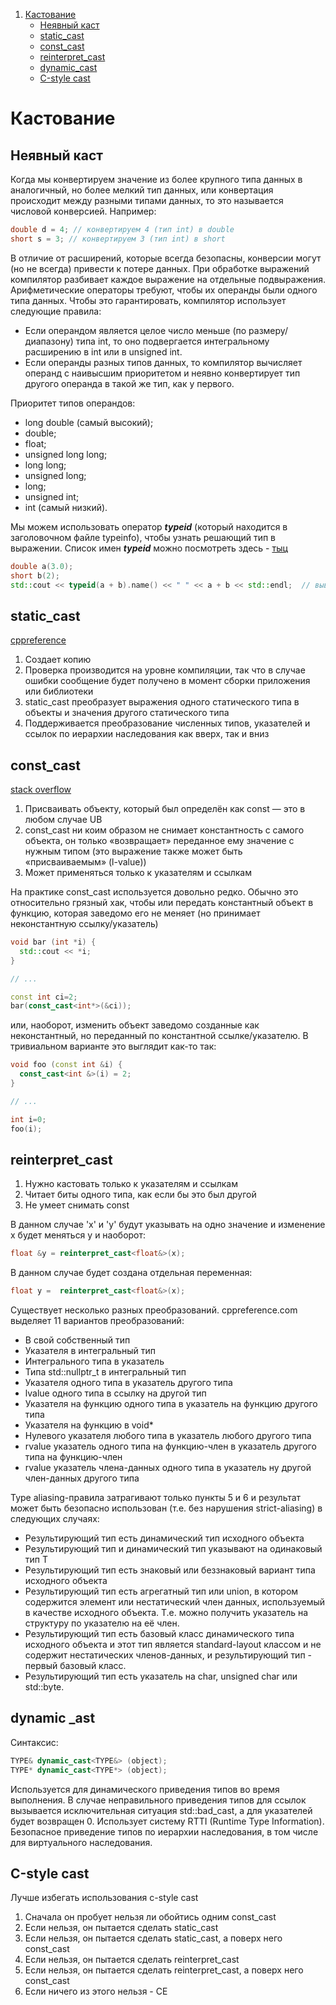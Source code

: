 1. [Кастование](#кастование)
    - [Неявный каст](#неявный-каст)
    - [static_cast](#static_cast)
    - [const_cast](#const_cast)
    - [reinterpret_cast](#reinterpret_cast)
    - [dynamic_cast](#dynamic_cast)
    - [С-style cast](#с-style-cast)

# Кастование

## Неявный каст

Когда мы конвертируем значение из более крупного типа данных в аналогичный, но более мелкий тип данных, или конвертация происходит между разными типами данных, то это называется числовой конверсией. Например:

```C++
double d = 4; // конвертируем 4 (тип int) в double
short s = 3; // конвертируем 3 (тип int) в short
```

В отличие от расширений, которые всегда безопасны, конверсии могут (но не всегда) привести к потере данных. При обработке выражений компилятор разбивает каждое выражение на отдельные подвыражения. Арифметические операторы требуют, чтобы их операнды были одного типа данных. Чтобы это гарантировать, компилятор использует следующие правила:
  - Если операндом является целое число меньше (по размеру/диапазону) типа int, то оно подвергается интегральному расширению в int или в unsigned int.
  - Если операнды разных типов данных, то компилятор вычисляет операнд с наивысшим приоритетом и неявно конвертирует тип другого операнда в такой же тип, как у первого.

Приоритет типов операндов:
  - long double (самый высокий);
  - double;
  - float;
  - unsigned long long;
  - long long;
  - unsigned long;
  - long;
  - unsigned int;
  - int (самый низкий).

Мы можем использовать оператор ***typeid*** (который находится в заголовочном файле typeinfo), чтобы узнать решающий тип в выражении. Список имен ***typeid*** можно посмотреть здесь - [тыц](#оператор-typeid)

```C++
double a(3.0);
short b(2);
std::cout << typeid(a + b).name() << " " << a + b << std::endl;  // выведет d 5
```

## static_cast

[cppreference](https://en.cppreference.com/w/cpp/language/static_cast)

1) Создает копию
2) Проверка производится на уровне компиляции, так что в случае ошибки сообщение будет получено в момент сборки приложения или библиотеки
3) static_cast преобразует выражения одного статического типа в объекты и значения другого статического типа
4) Поддерживается преобразование численных типов, указателей и ссылок по иерархии наследования как вверх, так и вниз

## const_cast

[stack overflow](https://ru.stackoverflow.com/questions/1183139/%D0%BE%D0%B1%D1%8A%D1%8F%D1%81%D0%BD%D0%B8%D1%82%D0%B5-%D0%BF%D0%BE-const-cast)

1) Присваивать объекту, который был определён как const — это в любом случае UB
2) const_cast ни коим образом не снимает константность с самого объекта, он только «возвращает» переданное ему значение с нужным типом (это выражение также может быть «присваиваемым» (l-value))
3) Может применяться только к указателям и ссылкам

На практике const_cast используется довольно редко. Обычно это относительно грязный хак, чтобы или передать константный объект в функцию, которая заведомо его не меняет (но принимает неконстантную ссылку/указатель)

```C++
void bar (int *i) {
  std::cout << *i;
}

// ...

const int ci=2;
bar(const_cast<int*>(&ci));
```

или, наоборот, изменить объект заведомо созданные как неконстантный, но переданный по константной ссылке/указателю. В тривиальном варианте это выглядит как-то так:


```C++
void foo (const int &i) {
  const_cast<int &>(i) = 2;
}

// ...

int i=0;
foo(i);
```

## reinterpret_cast

1) Нужно кастовать только к указателям и ссылкам
2) Читает биты одного типа, как если бы это был другой
3) Не умеет снимать const

В данном случае 'x' и 'y' будут указывать на одно значение и изменение x будет меняться y и наоборот:
```C++
float &y = reinterpret_cast<float&>(x);
```
В данном случае будет создана отдельная переменная:
```C++
float y =  reinterpret_cast<float&>(x);
```

Существует несколько разных преобразований. cppreference.com выделяет 11 вариантов преобразований:

  - В свой собственный тип
  - Указателя в интегральный тип
  - Интегрального типа в указатель
  - Типа std::nullptr_t в интегральный тип
  - Указателя одного типа в указатель другого типа
  - lvalue одного типа в ссылку на другой тип
  - Указателя на функцию одного типа в указатель на функцию другого типа
  - Указателя на функцию в void*
  - Нулевого указателя любого типа в указатель любого другого типа
  - rvalue указатель одного типа на функцию-член в указатель другого типа на функцию-член
  - rvalue указатель члена-данных одного типа в указатель ну другой член-данных другого типа

Type aliasing-правила затрагивают только пункты 5 и 6 и результат может быть безопасно использован (т.е. без нарушения strict-aliasing) в следующих случаях:

  - Результирующий тип есть динамический тип исходного объекта
  - Результирующий тип и динамический тип указывают на одинаковый тип T
  - Результирующий тип есть знаковый или беззнаковый вариант типа исходного объекта
  - Результирующий тип есть агрегатный тип или union, в котором содержится элемент или нестатический член данных, используемый в качестве исходного объекта. Т.е. можно получить указатель на структуру по указателю на её член.
  - Результирующий тип есть базовый класс динамического типа исходного объекта и этот тип является standard-layout классом и не содержит нестатических членов-данных, и результирующий тип - первый базовый класс.
  - Результирующий тип есть указатель на char, unsigned char или std::byte.

## dynamic _ast

Синтаксис:

```C++
TYPE& dynamic_cast<TYPE&> (object);
TYPE* dynamic_cast<TYPE*> (object);
```

Используется для динамического приведения типов во время выполнения. В случае неправильного приведения типов для ссылок вызывается исключительная ситуация std::bad_cast, а для указателей будет возвращен 0. Использует систему RTTI (Runtime Type Information). Безопасное приведение типов по иерархии наследования, в том числе для виртуального наследования. 

## С-style cast
Лучше избегать использования c-style cast
1) Сначала он пробует нельзя ли обойтись одним const_cast
2) Если нельзя, он пытается сделать static_cast
3) Если нельзя, он пытается сделать static_cast, а поверх него const_cast
4) Если нельзя, он пытается сделать reinterpret_cast
5) Если нельзя, он пытается сделать reinterpret_cast, а поверх него const_cast
6) Если ничего из этого нельзя - CE